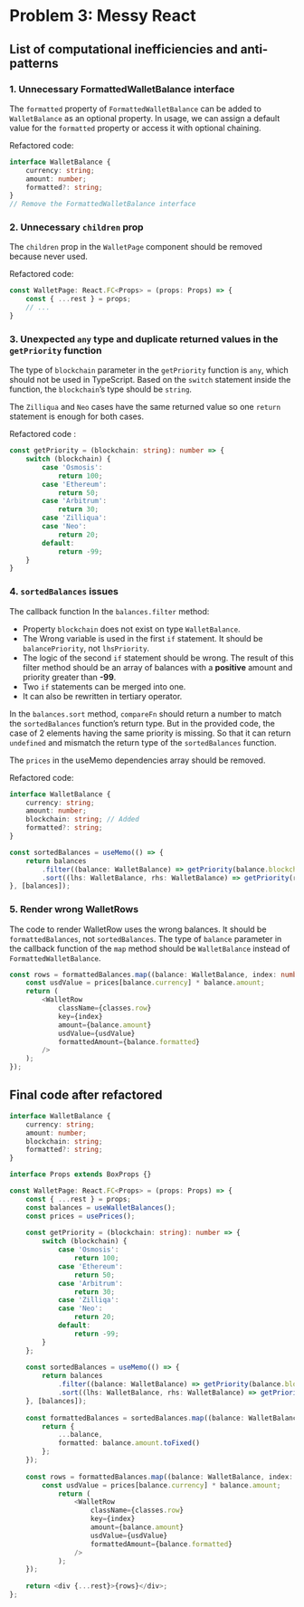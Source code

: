 # Problem 3: Messy React

## List of computational inefficiencies and anti-patterns

### 1. Unnecessary FormattedWalletBalance interface

The `formatted` property of `FormattedWalletBalance` can be added to `WalletBalance` as an optional property. In usage, we can assign a default value for the `formatted` property or access it with optional chaining.

Refactored code:

```typescript
interface WalletBalance {
	currency: string;
	amount: number;
	formatted?: string;
}
// Remove the FormattedWalletBalance interface
```

### 2. Unnecessary `children` prop

The `children` prop in the `WalletPage` component should be removed because never used.

Refactored code:

```typescript
const WalletPage: React.FC<Props> = (props: Props) => {
	const { ...rest } = props;
	// ...
}
```

### 3. Unexpected `any` type and duplicate returned values in the `getPriority` function

The type of `blockchain` parameter in the `getPriority` function is `any`, which should not be used in TypeScript. Based on the `switch` statement inside the function, the `blockchain`’s type should be `string`.

The `Zilliqua` and `Neo` cases have the same returned value so one `return` statement is enough for both cases.

Refactored code :

```typescript
const getPriority = (blockchain: string): number => {
	switch (blockchain) {
		case 'Osmosis':
			return 100;
		case 'Ethereum':
			return 50;
		case 'Arbitrum':
			return 30;
		case 'Zilliqua':
		case 'Neo':
			return 20;
		default:
			return -99;
	}
}
```

### 4. `sortedBalances` issues

The callback function In the `balances.filter` method:
- Property `blockchain` does not exist on type `WalletBalance`.
- The Wrong variable is used in the first `if` statement. It should be `balancePriority`, not `lhsPriority`.
- The logic of the second `if` statement should be wrong. The result of this filter method should be an array of balances with a **positive** amount and priority greater than **-99**.
- Two `if` statements can be merged into one.
- It can also be rewritten in tertiary operator.

In the `balances.sort` method, `compareFn` should return a number to match the `sortedBalances` function’s return type. But in the provided code, the case of 2 elements having the same priority is missing. So that it can return `undefined` and mismatch the return type of the `sortedBalances` function.

The `prices` in the useMemo dependencies array should be removed.

Refactored code:

```typescript
interface WalletBalance {
	currency: string;
	amount: number;
	blockchain: string; // Added
	formatted?: string;
}

const sortedBalances = useMemo(() => {
	return balances
		.filter((balance: WalletBalance) => getPriority(balance.blockchain) > -99 && balance.amount > 0 ? true : false)
		.sort((lhs: WalletBalance, rhs: WalletBalance) => getPriority(rhs.blockchain) - getPriority(lhs.blockchain));
}, [balances]);
```

### 5. Render wrong WalletRows

The code to render WalletRow uses the wrong balances. It should be `formattedBalances`, not `sortedBalances`. The type of `balance` parameter in the callback function of the `map` method should be `WalletBalance` instead of `FormattedWalletBalance`.

```typescript
const rows = formattedBalances.map((balance: WalletBalance, index: number) => {
	const usdValue = prices[balance.currency] * balance.amount;
	return (
		<WalletRow
			className={classes.row}
			key={index}
			amount={balance.amount}
			usdValue={usdValue}
			formattedAmount={balance.formatted}
		/>
	);
});
```

## Final code after refactored

```typescript
interface WalletBalance {
	currency: string;
	amount: number;
	blockchain: string;
	formatted?: string;
}

interface Props extends BoxProps {}

const WalletPage: React.FC<Props> = (props: Props) => {
	const { ...rest } = props;
	const balances = useWalletBalances();
	const prices = usePrices();
	
	const getPriority = (blockchain: string): number => {
		switch (blockchain) {
			case 'Osmosis':
				return 100;
			case 'Ethereum':
				return 50;
			case 'Arbitrum':
				return 30;
			case 'Zilliqa':
			case 'Neo':
				return 20;
			default:
				return -99;
		}
	};
	
	const sortedBalances = useMemo(() => {
		return balances
			.filter((balance: WalletBalance) => getPriority(balance.blockchain) > -99 && balance.amount > 0 ? true : false)
			.sort((lhs: WalletBalance, rhs: WalletBalance) => getPriority(rhs.blockchain) - getPriority(lhs.blockchain));
	}, [balances]);
	
	const formattedBalances = sortedBalances.map((balance: WalletBalance) => {
		return {
			...balance,
			formatted: balance.amount.toFixed()
		};
	});
	
	const rows = formattedBalances.map((balance: WalletBalance, index: number) => {
		const usdValue = prices[balance.currency] * balance.amount;
			return (
				<WalletRow
					className={classes.row}
					key={index}
					amount={balance.amount}
					usdValue={usdValue}
					formattedAmount={balance.formatted}
				/>
			);
	});
	
	return <div {...rest}>{rows}</div>;
};
```
